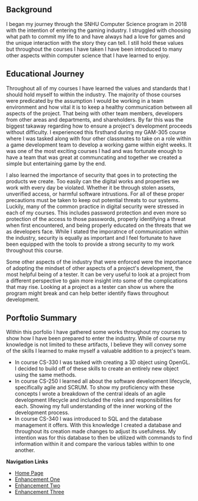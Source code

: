 ## Background  
I began my journey through the SNHU Computer Science program in 2018 with the intention of entering the gaming industry. I struggled with choosing what path to commit my life to and have always had a love for games and the unique interaction with the story they can tell. I still hold these values but throughout the courses I have taken I have been introduced to many other aspects within computer science that I have learned to enjoy.  
## Educational Journey  
Throughout all of my courses I have learned the values and standards that I should hold myself to within the industry. The majority of those courses were predicated by the assumption I would be working in a team environment and how vital it is to keep a healthy communication between all aspects of the project. That being with other team members, developers from other areas and departments, and shareholders. By far this was the biggest takaway regarding how to ensure a project's development proceeds without difficulty. I experienced this firsthand during my GAM-305 course where I was tasked along with four other classmates to take on a role within a game development team to develop a working game within eight weeks. It was one of the most exciting courses I had and was fortunate enough to have a team that was great at communcating and together we created a simple but entertaining game by the end.  
  
I also learned the importance of security that goes in to protecting the products we create. Too easily can the digital works and properties we work with every day be violated. Whether it be through stolen assets, unverified access, or harmful software intrustions. For all of these proper precautions must be taken to keep out potential threats to our systems. Luckily, many of the common practice in digital security were stressed in each of my courses. This includes password protection and even more so protection of the access to those passwords, properly identifying a threat when first encountered, and being properly educated on the threats that we as developers face. While I stated the imporatnce of communication within the industry, security is equally as important and I feel fortunate to have been equipped with the tools to provide a strong security to my work throughout this course.  
  
Some other aspects of the industry that were enforced were the importance of adopting the mindset of other aspects of a project's development, the most helpful being of a tester. It can be very useful to look at a project from a different perspective to gain more insight into some of the complications that may rise. Looking at a project as a tester can show us where the program might break and can help better identify flaws throughout development.  
## Porftolio Summary  
Within this porfolio I have gathered some works throughout my courses to show how I have been prepared to enter the industry. While of course my knowledge is not limited to these artifacts, I believe they will convey some of the skills I learned to make myself a valuable addition to a project's team.  
- In course CS-330 I was tasked with creating a 3D object using OpenGL. I decided to build off of these skills to create an entirely new object using the same methods.  
- In course CS-250 I learned all about the software development lifecycle, specifically agile and SCRUM. To show my proficiency with these concepts I wrote a breakdown of the central ideals of an agile development lifecycle and included the roles and responsibilities for each. Showing my full understanding of the inner working of the development process.  
- In course CS-340 I was introduced to SQL and the database management it offers. With this knowledge I created a database and throughout its creation made changes to adjust its usefulness. My intention was for this database to then be utilized with commands to find information within it and compare the various tables within to one another.  

**Navigation Links**<br>  
* [Home Page](https://sammy-lopez.github.io/index.md.html)<br>
* [Enhancement One](https://sammy-lopez.github.io/EnhancementOne.html)<br>
* [Enhancement Two](https://sammy-lopez.github.io/EnhancementTwo.html)<br>
* [Enhancement Three](https://sammy-lopez.github.io/EnhancementThree.html)<br>
